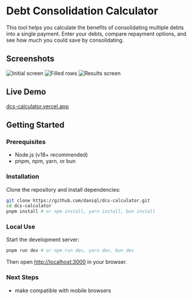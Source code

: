# Debt Consolidation Calculator

This tool helps you calculate the benefits of consolidating multiple debts into a single payment. Enter your debts, compare repayment options, and see how much you could save by consolidating.

## Screenshots

![Initial screen](public/screenshots/Screenshot%202025-09-12%20at%2010.51.52%E2%80%AFpm.png)
![Filled rows](public/screenshots/Screenshot%202025-09-12%20at%2010.51.18%E2%80%AFpm.png)
![Results screen](public/screenshots/Screenshot%202025-09-12%20at%2010.49.38%E2%80%AFpm.png)

## Live Demo

[dcs-calculator.vercel.app](https://dcs-calculator.vercel.app/)

## Getting Started

### Prerequisites

- Node.js (v18+ recommended)
- pnpm, npm, yarn, or bun

### Installation

Clone the repository and install dependencies:

```bash
git clone https://github.com/daniql/dcs-calculator.git
cd dcs-calculator
pnpm install # or npm install, yarn install, bun install
```

### Local Use

Start the development server:

```bash
pnpm run dev # or npm run dev, yarn dev, bun dev
```

Then open [http://localhost:3000](http://localhost:3000) in your browser.

### Next Steps

- make compatible with mobile browsers

